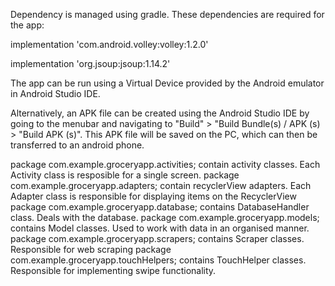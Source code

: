 Dependency is managed using gradle. These dependencies are required for the app:

implementation 'com.android.volley:volley:1.2.0'

implementation 'org.jsoup:jsoup:1.14.2'
	
The app can be run using a Virtual Device provided by the Android emulator in Android Studio IDE. 

Alternatively, an APK file can be created using the Android Studio IDE by going to the menubar and navigating to "Build" > "Build Bundle(s) / APK (s) > "Build APK (s)". This APK file will be saved on the PC, which can then be transferred to an android phone.

package com.example.groceryapp.activities;
contain activity classes. Each Activity class is resposible for a single screen.
package com.example.groceryapp.adapters;
contain recyclerView adapters. Each Adapter class is responsible for displaying items on the RecyclerView
package com.example.groceryapp.database;
contains DatabaseHandler class. Deals with the database.
package com.example.groceryapp.models;
contains Model classes. Used to work with data in an organised manner.
package com.example.groceryapp.scrapers;
contains Scraper classes. Responsible for web scraping
package com.example.groceryapp.touchHelpers;
contains TouchHelper classes. Responsible for implementing swipe functionality. 
